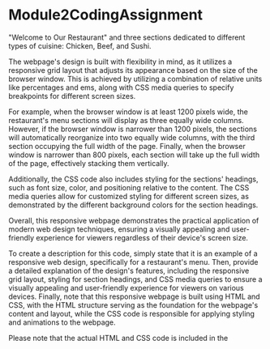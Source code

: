 # Module2CodingAssignment 
 "Welcome to Our Restaurant" and three sections dedicated to different types of cuisine: Chicken, Beef, and Sushi.

The webpage's design is built with flexibility in mind, as it utilizes a responsive grid layout that adjusts its appearance based on the size of the browser window. This is achieved by utilizing a combination of relative units like percentages and ems, along with CSS media queries to specify breakpoints for different screen sizes.

For example, when the browser window is at least 1200 pixels wide, the restaurant's menu sections will display as three equally wide columns. However, if the browser window is narrower than 1200 pixels, the sections will automatically reorganize into two equally wide columns, with the third section occupying the full width of the page. Finally, when the browser window is narrower than 800 pixels, each section will take up the full width of the page, effectively stacking them vertically.

Additionally, the CSS code also includes styling for the sections' headings, such as font size, color, and positioning relative to the content. The CSS media queries allow for customized styling for different screen sizes, as demonstrated by the different background colors for the section headings.

Overall, this responsive webpage demonstrates the practical application of modern web design techniques, ensuring a visually appealing and user-friendly experience for viewers regardless of their device's screen size.</s>

</body> </html>
To create a description for this code, simply state that it is an example of a responsive web design, specifically for a restaurant's menu. Then, provide a detailed explanation of the design's features, including the responsive grid layout, styling for section headings, and CSS media queries to ensure a visually appealing and user-friendly experience for viewers on various devices. Finally, note that this responsive webpage is built using HTML and CSS, with the HTML structure serving as the foundation for the webpage's content and layout, while the CSS code is responsible for applying styling and animations to the webpage.</s>

Please note that the actual HTML and CSS code is included in the
